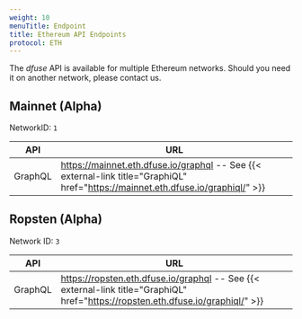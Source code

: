 ```yaml
---
weight: 10
menuTitle: Endpoint
title: Ethereum API Endpoints
protocol: ETH
---
```

The _dfuse_ API is available for multiple Ethereum networks. Should you need it on another network, please contact us.

## Mainnet (Alpha)

NetworkID: `1`

API  | URL
------|------
GraphQL | https://mainnet.eth.dfuse.io/graphql -- See {{< external-link title="GraphiQL" href="https://mainnet.eth.dfuse.io/graphiql/" >}}

## Ropsten (Alpha)

Network ID: `3`

API  | URL
------|------
GraphQL | https://ropsten.eth.dfuse.io/graphql -- See {{< external-link title="GraphiQL" href="https://ropsten.eth.dfuse.io/graphiql/" >}}